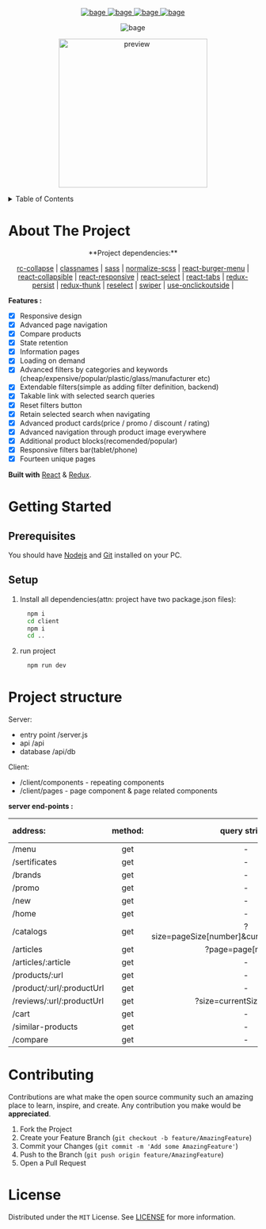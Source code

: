 <p align="center">
    <a href='https://github.com/byteofmonkey/TestReadme/blob/master/LICENSE'>
      <img src='https://img.shields.io/github/license/byteofmonkey/TestReadme?color=ffcc66&style=for-the-badge' alt='bage'/>
     </a>
    <a href='https://nodejs.org'>
      <img src='https://img.shields.io/static/v1?label=Node&message=14.17.3&color=97ca00&style=for-the-badge' alt='bage'/>
     </a>
    <a href='https://nodejs.org'>
      <img src='https://img.shields.io/static/v1?label=npm&message=7.19.1&color=97ca00&style=for-the-badge' alt='bage'/>
     </a>
    <a href='https://prettier.io/'>
      <img src="https://img.shields.io/static/v1?label=code style&message=prettier&color=97ca00&style=for-the-badge" alt='bage'/>
     </a>
</p>

<p align="center">
      <img src="https://img.shields.io/github/languages/code-size/byteofmonkey/REGINOX" alt='bage'/>
</p>

<p align='center'>
        <img height='300' src='https://github.com/byteofmonkey/TestReadme/blob/master/readme/desktop.gif' alt='preview'/>
</p>

<!-- TABLE OF CONTENTS -->
<details>
  <summary>Table of Contents</summary>
  <ol>
    <li>
      <a href="#about-the-project">About The Project</a>
    </li>
    <li>
      <a href="#getting-started">Getting Started</a>
      <ul>
        <li><a href="#prerequisites">Prerequisites</a></li>
        <li><a href="#setup">Setup</a></li>
      </ul>
    </li>
    <li><a href="#project-structure">Project structure</a></li>
    <li><a href="#contributing">Contributing</a></li>
    <li><a href="#license">License</a></li>
  </ol>
</details>

<!-- ABOUT THE PROJECT -->

# About The Project

<p align='center'>**Project dependencies:**</p>

<p align='center'>
   <a href='https://www.npmjs.com/package/classnames' target='_blanck'>rc-collapse</a> |
   <a href='https://www.npmjs.com/package/classnames' target='_blanck'>classnames</a> |
   <a href='https://www.npmjs.com/package/sass' target='_blanck'>sass</a> |
   <a href='https://www.npmjs.com/package/normalize-scss' target='_blanck'>normalize-scss</a> |
   <a href='https://www.npmjs.com/package/react-burger-menu' target='_blanck'>react-burger-menu</a> |
   <a href='https://www.npmjs.com/package/react-collapsible' target='_blanck'>react-collapsible</a> |
   <a href='https://www.npmjs.com/package/react-responsive' target='_blanck'>react-responsive</a> |
   <a href='https://www.npmjs.com/package/react-select' target='_blanck'>react-select</a> |
   <a href='https://www.npmjs.com/package/react-tabs' target='_blanck'>react-tabs</a> |
   <a href='https://www.npmjs.com/package/redux-persist' target='_blanck'>redux-persist</a> |
   <a href='https://www.npmjs.com/package/redux-thunk' target='_blanck'>redux-thunk</a> |
   <a href='https://www.npmjs.com/package/reselect' target='_blanck'>reselect</a> |
   <a href='https://www.npmjs.com/package/swiper' target='_blanck'>swiper</a> |
   <a href='https://www.npmjs.com/package/use-onclickoutside' target='_blanck'>use-onclickoutside</a> |
</p>

**Features :**

- [x] Responsive design
- [x] Advanced page navigation
- [x] Compare products
- [x] State retention
- [x] Information pages
- [x] Loading on demand
- [x] Advanced filters by categories and keywords (cheap/expensive/popular/plastic/glass/manufacturer etc)
- [x] Extendable filters(simple as adding filter definition, backend)
- [x] Takable link with selected search queries
- [x] Reset filters button
- [x] Retain selected search when navigating
- [x] Advanced product cards(price / promo / discount / rating)
- [x] Advanced navigation through product image everywhere
- [x] Additional product blocks(recomended/popular)
- [x] Responsive filters bar(tablet/phone)
- [x] Fourteen unique pages

**Built with** [React](https://nextjs.org/) & [Redux](https://redux.js.org/).

<!-- GETTING STARTED -->

# Getting Started

## Prerequisites

You should have [Nodejs](https://reactjs.org/) and [Git](https://git-scm.com/downloads) installed on your PC.

## Setup

1. Install all dependencies(attn: project have two package.json files):

   ```sh
     npm i
     cd client
     npm i
     cd ..
   ```

2. run project
   ```sh
     npm run dev
   ```

# Project structure

Server:

- entry point /server.js
- api /api
- database /api/db

Client:

- /client/components - repeating components
- /client/pages - page component & page related components

**server end-points :**

| address:                  | method: |                 query string :                 | response : |
| :------------------------ | :-----: | :--------------------------------------------: | :--------- |
| /menu                     |   get   |                       -                        | object     |
| /sertificates             |   get   |                       -                        | array      |
| /brands                   |   get   |                       -                        | array      |
| /promo                    |   get   |                       -                        | array      |
| /new                      |   get   |                       -                        | array      |
| /home                     |   get   |                       -                        | object     |
| /catalogs                 |   get   | ?size=pageSize[number]&current=current[number] | object     |
| /articles                 |   get   |               ?page=page[number]               | object     |
| /articles/:article        |   get   |                       -                        | object     |
| /products/:url            |   get   |                       -                        | object     |
| /product/:url/:productUrl |   get   |                       -                        | object     |
| /reviews/:url/:productUrl |   get   |           ?size=currentSize[number]            | array      |
| /cart                     |   get   |                       -                        | object     |
| /similar-products         |   get   |                       -                        | array      |
| /compare                  |   get   |                       -                        | object     |

<!-- CONTRIBUTING -->

# Contributing

Contributions are what make the open source community such an amazing place to learn, inspire, and create. Any contribution you make would be **appreciated**.

1. Fork the Project
2. Create your Feature Branch (`git checkout -b feature/AmazingFeature`)
3. Commit your Changes (`git commit -m 'Add some AmazingFeature'`)
4. Push to the Branch (`git push origin feature/AmazingFeature`)
5. Open a Pull Request

<!-- LICENSE -->

# License

Distributed under the `MIT` License. See [LICENSE](https://github.com/byteofmonkey/REGINOX/blob/main/LICENSE) for more information.
